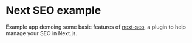 # Next SEO example

Example app demoing some basic features of [next-seo](https://github.com/garmeeh/next-seo), a plugin to help manage your SEO in Next.js.
